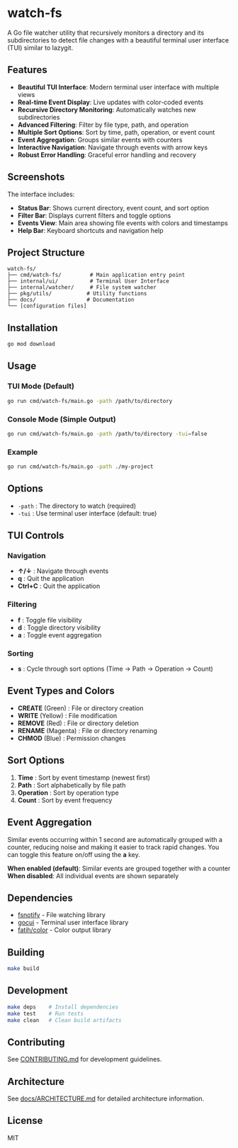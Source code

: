 # watch-fs

A Go file watcher utility that recursively monitors a directory and its subdirectories to detect file changes with a beautiful terminal user interface (TUI) similar to lazygit.

## Features

- **Beautiful TUI Interface**: Modern terminal user interface with multiple views
- **Real-time Event Display**: Live updates with color-coded events
- **Recursive Directory Monitoring**: Automatically watches new subdirectories
- **Advanced Filtering**: Filter by file type, path, and operation
- **Multiple Sort Options**: Sort by time, path, operation, or event count
- **Event Aggregation**: Groups similar events with counters
- **Interactive Navigation**: Navigate through events with arrow keys
- **Robust Error Handling**: Graceful error handling and recovery

## Screenshots

The interface includes:

- **Status Bar**: Shows current directory, event count, and sort option
- **Filter Bar**: Displays current filters and toggle options
- **Events View**: Main area showing file events with colors and timestamps
- **Help Bar**: Keyboard shortcuts and navigation help

## Project Structure

```
watch-fs/
├── cmd/watch-fs/         # Main application entry point
├── internal/ui/          # Terminal User Interface
├── internal/watcher/     # File system watcher
├── pkg/utils/           # Utility functions
├── docs/                # Documentation
└── [configuration files]
```

## Installation

```bash
go mod download
```

## Usage

### TUI Mode (Default)

```bash
go run cmd/watch-fs/main.go -path /path/to/directory
```

### Console Mode (Simple Output)

```bash
go run cmd/watch-fs/main.go -path /path/to/directory -tui=false
```

### Example

```bash
go run cmd/watch-fs/main.go -path ./my-project
```

## Options

- `-path` : The directory to watch (required)
- `-tui` : Use terminal user interface (default: true)

## TUI Controls

### Navigation

- **↑/↓** : Navigate through events
- **q** : Quit the application
- **Ctrl+C** : Quit the application

### Filtering

- **f** : Toggle file visibility
- **d** : Toggle directory visibility
- **a** : Toggle event aggregation

### Sorting

- **s** : Cycle through sort options (Time → Path → Operation → Count)

## Event Types and Colors

- **CREATE** (Green) : File or directory creation
- **WRITE** (Yellow) : File modification
- **REMOVE** (Red) : File or directory deletion
- **RENAME** (Magenta) : File or directory renaming
- **CHMOD** (Blue) : Permission changes

## Sort Options

1. **Time** : Sort by event timestamp (newest first)
2. **Path** : Sort alphabetically by file path
3. **Operation** : Sort by operation type
4. **Count** : Sort by event frequency

## Event Aggregation

Similar events occurring within 1 second are automatically grouped with a counter, reducing noise and making it easier to track rapid changes. You can toggle this feature on/off using the **a** key.

**When enabled (default)**: Similar events are grouped together with a counter
**When disabled**: All individual events are shown separately

## Dependencies

- [fsnotify](https://github.com/fsnotify/fsnotify) - File watching library
- [gocui](https://github.com/jroimartin/gocui) - Terminal user interface library
- [fatih/color](https://github.com/fatih/color) - Color output library

## Building

```bash
make build
```

## Development

```bash
make deps    # Install dependencies
make test    # Run tests
make clean   # Clean build artifacts
```

## Contributing

See [CONTRIBUTING.md](CONTRIBUTING.md) for development guidelines.

## Architecture

See [docs/ARCHITECTURE.md](docs/ARCHITECTURE.md) for detailed architecture information.

## License

MIT
